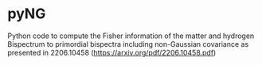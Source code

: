 # pyNG
Python code to compute the Fisher information of the matter and hydrogen Bispectrum to primordial bispectra including non-Gaussian covariance as presented in 2206.10458 (https://arxiv.org/pdf/2206.10458.pdf)
